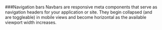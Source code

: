 ###Navigation bars
Navbars are responsive meta components that serve as navigation headers for your application or site. They begin collapsed (and are toggleable) in mobile views and become horizontal as the available viewport width increases.